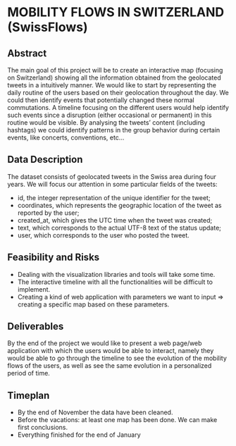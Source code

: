 # MOBILITY FLOWS IN SWITZERLAND (SwissFlows)

## Abstract
The main goal of this project will be to create an interactive map (focusing on Switzerland) showing all the information obtained from the geolocated tweets in a intuitively manner.
We would like to start by representing the daily routine of the users based on their geolocation throughout the day. We could then identify events that potentially changed these normal commutations. A timeline focusing on the different users would help identify such events since a disruption  (either occasional or permanent) in this routine would be visible.
By analysing the tweets’ content (including hashtags) we could identify patterns in the group behavior during certain events, like concerts, conventions, etc…


## Data Description
The dataset consists of geolocated tweets in the Swiss area during four years.
We will focus our attention in some particular fields of the tweets:
- id, the integer representation of the unique identifier for the tweet;
- coordinates, which represents the geographic location of the tweet as reported by the user;
- created_at, which gives the UTC time when the tweet was created;
- text, which corresponds to the actual UTF-8 text of the status update;
- user, which corresponds to the user who posted the tweet.


## Feasibility and Risks
- Dealing with the visualization libraries and tools will take some time.
- The interactive timeline with all the functionalities will be difficult to implement.
- Creating a kind of web application with parameters we want to input => creating a specific map based on these parameters.


## Deliverables
By the end of the project we would like to present a web page/web application with which the users would be able to interact, namely they would be able to go through the timeline to see the evolution of the mobility flows of the users, as well as see the same evolution in a personalized period of time.


## Timeplan
- By the end of November the data have been cleaned.
- Before the vacations: at least one map has been done. We can make first conclusions.
- Everything finished for the end of January
